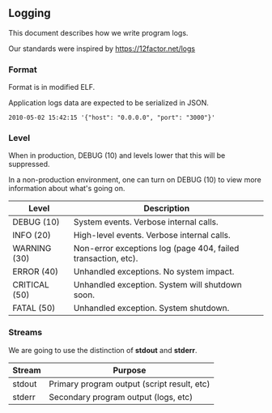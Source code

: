 ## Logging

This document describes how we write program logs.

Our standards were inspired by [https:\/\/12factor.net\/logs](https://12factor.net/logs)

### Format

Format is in modified ELF.

Application logs data are expected to be serialized in JSON.

```
2010-05-02 15:42:15 '{"host": "0.0.0.0", "port": "3000"}'
```

### Level

When in production, DEBUG \(10\) and levels lower that this will be suppressed.

In a non-production environment, one can turn on DEBUG \(10\) to view more information about what's going on.

| Level | Description |
| --- | --- |
| DEBUG \(10\) | System events. Verbose internal calls. |
| INFO \(20\) | High-level events. Verbose internal calls. |
| WARNING \(30\) | Non-error exceptions log \(page 404, failed transaction, etc\). |
| ERROR \(40\) | Unhandled exceptions. No system impact. |
| CRITICAL \(50\) | Unhandled exception. System will shutdown soon. |
| FATAL \(50\) | Unhandled exception. System shutdown. |

### Streams

We are going to use the distinction of **stdout** and **stderr**.

| Stream | Purpose |
| --- | --- |
| stdout | Primary program output \(script result, etc\) |
| stderr | Secondary program output \(logs, etc\) |

